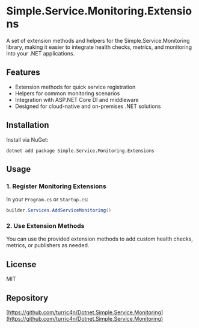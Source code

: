 ﻿# Simple.Service.Monitoring.Extensions

A set of extension methods and helpers for the Simple.Service.Monitoring library, making it easier to integrate health checks, metrics, and monitoring into your .NET applications.

## Features

- Extension methods for quick service registration
- Helpers for common monitoring scenarios
- Integration with ASP.NET Core DI and middleware
- Designed for cloud-native and on-premises .NET solutions

## Installation

Install via NuGet: 

```
dotnet add package Simple.Service.Monitoring.Extensions
```

## Usage

### 1. Register Monitoring Extensions

In your `Program.cs` or `Startup.cs`:

```csharp
builder.Services.AddServiceMonitoring()
```

### 2. Use Extension Methods

You can use the provided extension methods to add custom health checks, metrics, or publishers as needed.

## License

MIT

## Repository

[https://github.com/turric4n/Dotnet.Simple.Service.Monitoring](https://github.com/turric4n/Dotnet.Simple.Service.Monitoring)
